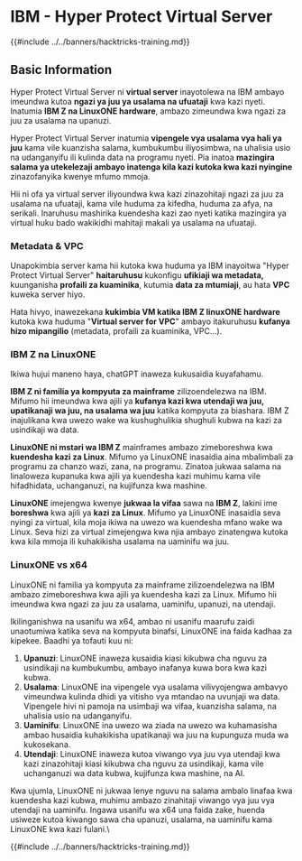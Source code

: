 # IBM - Hyper Protect Virtual Server

{{#include ../../banners/hacktricks-training.md}}

## Basic Information

Hyper Protect Virtual Server ni **virtual server** inayotolewa na IBM ambayo imeundwa kutoa **ngazi ya juu ya usalama na ufuataji** kwa kazi nyeti. Inatumia **IBM Z na LinuxONE hardware**, ambazo zimeundwa kwa ngazi za juu za usalama na upanuzi.

Hyper Protect Virtual Server inatumia **vipengele vya usalama vya hali ya juu** kama vile kuanzisha salama, kumbukumbu iliyosimbwa, na uhalisia usio na udanganyifu ili kulinda data na programu nyeti. Pia inatoa **mazingira salama ya utekelezaji ambayo inatenga kila kazi kutoka kwa kazi nyingine** zinazofanyika kwenye mfumo mmoja.

Hii ni ofa ya virtual server iliyoundwa kwa kazi zinazohitaji ngazi za juu za usalama na ufuataji, kama vile huduma za kifedha, huduma za afya, na serikali. Inaruhusu mashirika kuendesha kazi zao nyeti katika mazingira ya virtual huku bado wakikidhi mahitaji makali ya usalama na ufuataji.

### Metadata & VPC

Unapokimbia server kama hii kutoka kwa huduma ya IBM inayoitwa "Hyper Protect Virtual Server" **haitaruhusu** kukonfigu **ufikiaji wa metadata,** kuunganisha **profaili za kuaminika**, kutumia **data za mtumiaji**, au hata **VPC** kuweka server hiyo.

Hata hivyo, inawezekana **kukimbia VM katika IBM Z linuxONE hardware** kutoka kwa huduma "**Virtual server for VPC**" ambayo itakuruhusu **kufanya hizo mipangilio** (metadata, profaili za kuaminika, VPC...).

### IBM Z na LinuxONE

Ikiwa hujui maneno haya, chatGPT inaweza kukusaidia kuyafahamu.

**IBM Z ni familia ya kompyuta za mainframe** zilizoendelezwa na IBM. Mifumo hii imeundwa kwa ajili ya **kufanya kazi kwa utendaji wa juu, upatikanaji wa juu, na usalama wa juu** katika kompyuta za biashara. IBM Z inajulikana kwa uwezo wake wa kushughulikia shughuli kubwa na kazi za usindikaji wa data.

**LinuxONE ni mstari wa IBM Z** mainframes ambazo zimeboreshwa kwa **kuendesha kazi za Linux**. Mifumo ya LinuxONE inasaidia aina mbalimbali za programu za chanzo wazi, zana, na programu. Zinatoa jukwaa salama na linaloweza kupanuka kwa ajili ya kuendesha kazi muhimu kama vile hifadhidata, uchanganuzi, na kujifunza kwa mashine.

**LinuxONE** imejengwa kwenye **jukwaa la vifaa** sawa na **IBM Z**, lakini ime **boreshwa** kwa ajili ya **kazi za Linux**. Mifumo ya LinuxONE inasaidia seva nyingi za virtual, kila moja ikiwa na uwezo wa kuendesha mfano wake wa Linux. Seva hizi za virtual zimejengwa kwa njia ambayo zinatengwa kutoka kwa kila mmoja ili kuhakikisha usalama na uaminifu wa juu.

### LinuxONE vs x64

LinuxONE ni familia ya kompyuta za mainframe zilizoendelezwa na IBM ambazo zimeboreshwa kwa ajili ya kuendesha kazi za Linux. Mifumo hii imeundwa kwa ngazi za juu za usalama, uaminifu, upanuzi, na utendaji.

Ikilinganishwa na usanifu wa x64, ambao ni usanifu maarufu zaidi unaotumiwa katika seva na kompyuta binafsi, LinuxONE ina faida kadhaa za kipekee. Baadhi ya tofauti kuu ni:

1. **Upanuzi**: LinuxONE inaweza kusaidia kiasi kikubwa cha nguvu za usindikaji na kumbukumbu, ambayo inafanya kuwa bora kwa kazi kubwa.
2. **Usalama**: LinuxONE ina vipengele vya usalama vilivyojengwa ambavyo vimeundwa kulinda dhidi ya vitisho vya mtandao na uvunjaji wa data. Vipengele hivi ni pamoja na usimbaji wa vifaa, kuanzisha salama, na uhalisia usio na udanganyifu.
3. **Uaminifu**: LinuxONE ina uwezo wa ziada na uwezo wa kuhamasisha ambao husaidia kuhakikisha upatikanaji wa juu na kupunguza muda wa kukosekana.
4. **Utendaji**: LinuxONE inaweza kutoa viwango vya juu vya utendaji kwa kazi zinazohitaji kiasi kikubwa cha nguvu za usindikaji, kama vile uchanganuzi wa data kubwa, kujifunza kwa mashine, na AI.

Kwa ujumla, LinuxONE ni jukwaa lenye nguvu na salama ambalo linafaa kwa kuendesha kazi kubwa, muhimu ambazo zinahitaji viwango vya juu vya utendaji na uaminifu. Ingawa usanifu wa x64 una faida zake, huenda usiweze kutoa kiwango sawa cha upanuzi, usalama, na uaminifu kama LinuxONE kwa kazi fulani.\\

{{#include ../../banners/hacktricks-training.md}}
